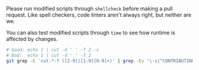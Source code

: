 Please run modified scripts through `shellcheck` before making a pull request. Like spell checkers, code linters aren't always right, but neither are we.

You can also test modified scripts through `time` to see how runtime is affected by changes.

```bash
# Good: echo 1 | cut -d ' ' -f 2 -s
# Bad:  echo 1 | cut -d ' ' -f 2
git grep -E 'cut.*-f ([2-9]|[1-9][0-9]+)' | grep -Ev '\-s|^CONTRIBUTING.md:'
```
